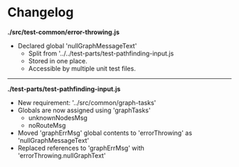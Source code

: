 # Changelog

**./src/test-common/error-throwing.js**
* Declared global 'nullGraphMessageText'
	* Split from '../../test-parts/test-pathfinding-input.js
	* Stored in one place.
	* Accessible by multiple unit test files.

---

**./test-parts/test-pathfinding-input.js**
* New requirement: '../src/common/graph-tasks'
* Globals are now assigned using 'graphTasks'
	* unknownNodesMsg
	* noRouteMsg
* Moved 'graphErrMsg' global contents to 'errorThrowing' as 'nullGraphMessageText'
* Replaced references to 'graphErrMsg' with 'errorThrowing.nullGraphText'